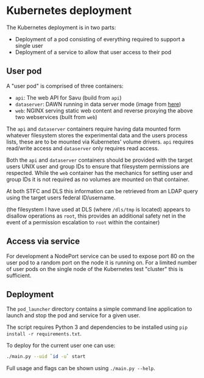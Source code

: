 # Kubernetes deployment

The Kubernetes deployment is in two parts:

- Deployment of a pod consisting of everything required to support a single user
- Deployment of a service to allow that user access to their pod

## User pod

A "user pod" is comprised of three containers:

- `api`: The web API for Savu (build from `api`)
- `dataserver`: DAWN running in data server mode (image from
  [here](https://github.com/DanNixon/dockerfiles/tree/master/dawn-dataserver))
- `web`: NGINX serving static web content and reverse proxying the above two
  webservices (built from `web`)

The `api` and `dataserver` containers require having data mounted form whatever
filesystem stores the experimental data and the users process lists, these are
to be mounted via Kubernetes' volume drivers. `api` requires read/write access
and `dataserver` only requires read access.

Both the `api` and `dataserver` containers should be provided with the target
users UNIX user and group IDs to ensure that filesystem permissions are
respected. While the `web` container has the mechanics for setting user and
group IDs it is not required as no volumes are mounted on that container.

At both STFC and DLS this information can be retrieved from an LDAP query using
the target users federal ID/username.

(the filesystem I have used at DLS (where `/dls/tmp` is located) appears to
disallow operations as `root`, this provides an additional safety net in the
event of a permission escalation to `root` within the container)

## Access via service

For development a NodePort service can be used to expose port 80 on the user pod
to a random port on the node it is running on. For a limited number of user pods
on the single node of the Kubernetes test "cluster" this is sufficient.

## Deployment

The `pod_launcher` directory contains a simple command line application to
launch and stop the pod and service for a given user.

The script requires Python 3 and dependencies to be installed using `pip install
-r requirements.txt`.

To deploy for the current user one can use:
```sh
./main.py --uid `id -u` start
```

Full usage and flags can be shown using `./main.py --help`.
